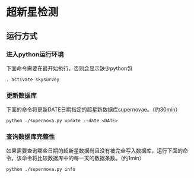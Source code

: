 # 超新星检测

## 运行方式

### 进入python运行环境

下面命令需要在最开始执行，否则会显示缺少python包

`
. activate skysurvey
`

### 更新数据库


下面的命令将更新DATE日期指定的超星新数据库supernovae。（约30min）

`
python ./supernova.py update --date <DATE>
`

### 查询数据库完整性

如果需要查询哪些日期的超新星数据尚且没有被完全写入数据库，运行下面的命令，该命令将比较数据库中的每一天的数据条数。（约1min）

`
python ./supernova.py info
`
